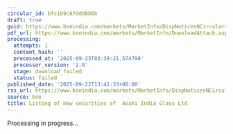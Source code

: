 ```yaml
---
circular_id: bfc1b9c87ddd8b6b
draft: true
guid: https://www.bseindia.com/markets/MarketInfo/DispNoticesNCirculars.aspx?Noticeid={5F13F98A-99E1-410F-9BF8-A441CE93B1CC}&noticeno=20250922-37&dt=09/22/2025&icount=37&totcount=58&flag=0
pdf_url: https://www.bseindia.com/markets/MarketInfo/DownloadAttach.aspx?id=20250922-37&attachedId=
processing:
  attempts: 1
  content_hash: ''
  processed_at: '2025-09-23T03:39:21.574798'
  processor_version: '2.0'
  stage: download_failed
  status: failed
published_date: '2025-09-22T13:41:33+00:00'
rss_url: https://www.bseindia.com/markets/MarketInfo/DispNoticesNCirculars.aspx?Noticeid={5F13F98A-99E1-410F-9BF8-A441CE93B1CC}&noticeno=20250922-37&dt=09/22/2025&icount=37&totcount=58&flag=0
source: bse
title: Listing of new securities of  Asahi India Glass Ltd
---
```


Processing in progress...